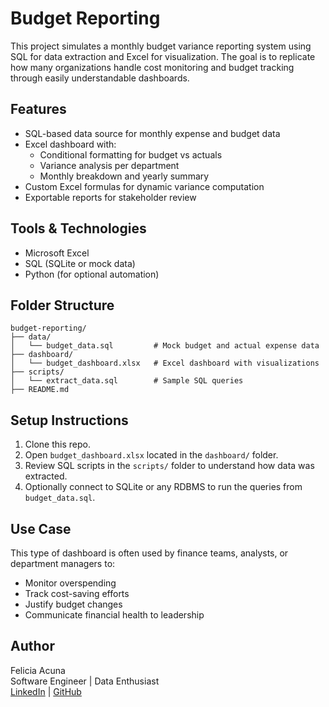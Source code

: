 # Budget Reporting

This project simulates a monthly budget variance reporting system using SQL for data extraction and Excel for visualization. The goal is to replicate how many organizations handle cost monitoring and budget tracking through easily understandable dashboards.

## Features

- SQL-based data source for monthly expense and budget data
- Excel dashboard with:
  - Conditional formatting for budget vs actuals
  - Variance analysis per department
  - Monthly breakdown and yearly summary
- Custom Excel formulas for dynamic variance computation
- Exportable reports for stakeholder review

## Tools & Technologies

- Microsoft Excel
- SQL (SQLite or mock data)
- Python (for optional automation)

## Folder Structure

```
budget-reporting/
├── data/
│   └── budget_data.sql         # Mock budget and actual expense data
├── dashboard/
│   └── budget_dashboard.xlsx   # Excel dashboard with visualizations
├── scripts/
│   └── extract_data.sql        # Sample SQL queries
├── README.md
```

## Setup Instructions

1. Clone this repo.
2. Open `budget_dashboard.xlsx` located in the `dashboard/` folder.
3. Review SQL scripts in the `scripts/` folder to understand how data was extracted.
4. Optionally connect to SQLite or any RDBMS to run the queries from `budget_data.sql`.

## Use Case

This type of dashboard is often used by finance teams, analysts, or department managers to:
- Monitor overspending
- Track cost-saving efforts
- Justify budget changes
- Communicate financial health to leadership

## Author

Felicia Acuna  
Software Engineer | Data Enthusiast  
[LinkedIn](https://www.linkedin.com/in/felicia-acuna) | [GitHub](https://github.com/fracuna1)
